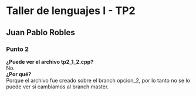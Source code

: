 # Taller de lenguajes I - TP2
## Juan Pablo Robles

### Punto 2
**¿Puede ver el archivo tp2_1_2.cpp?**  
No.  
**¿Por qué?**  
Porque el archivo fue creado sobre el branch opcion_2, por lo tanto no se lo puede ver si cambiamos al branch master.